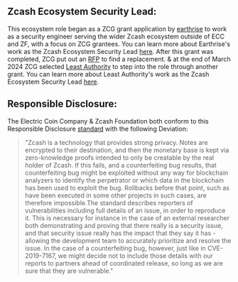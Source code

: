 ## Zcash Ecosystem Security Lead:

This ecosystem role began as a ZCG grant application by [earthrise](https://forum.zcashcommunity.com/t/zcash-ecosystem-security-lead/42090) to work as a security engineer serving the wider Zcash ecosystem outside of ECC and ZF, with a focus on ZCG grantees. You can learn more about Earthrise's work as the Zcash Ecosystem Security Lead [here](https://zecsec.com). After this grant was completed, ZCG put out an [RFP](https://forum.zcashcommunity.com/t/rfp-zcash-ecosystem-security-lead-2023/45723) to find a replacement. & at the end of March 2024 ZCG selected [Least Authority](https://leastauthority.com) to step into the role through another grant. You can learn more about Least Authority's work as the Zcash Ecosystem Security Lead [here](https://forum.zcashcommunity.com/t/grant-update-zcash-ecosystem-security-lead/47541).


## Responsible Disclosure:

The Electric Coin Company & Zcash Foundation both conform to this Responsible Disclosure [standard](https://github.com/RD-Crypto-Spec/Responsible-Disclosure/tree/d47a5a3dafa5942c8849a93441745fdd186731e6) with the following Deviation: 

>"Zcash is a technology that provides strong privacy. Notes are encrypted to their destination, and then the monetary base is kept via zero-knowledge proofs intended to only be creatable by the real holder of Zcash. If this fails, and a counterfeiting bug results, that counterfeiting bug might be exploited without any way for blockchain analyzers to identify the perpetrator or which data in the blockchain has been used to exploit the bug. Rollbacks before that point, such as have been executed in some other projects in such cases, are therefore impossible.The standard describes reporters of vulnerabilities including full details of an issue, in order to reproduce it. This is necessary for instance in the case of an external researcher both demonstrating and proving that there really is a security issue, and that security issue really has the impact that they say it has - allowing the development team to accurately prioritize and resolve the issue. In the case of a counterfeiting bug, however, just like in CVE-2019-7167, we might decide not to include those details with our reports to partners ahead of coordinated release, so long as we are sure that they are vulnerable."


